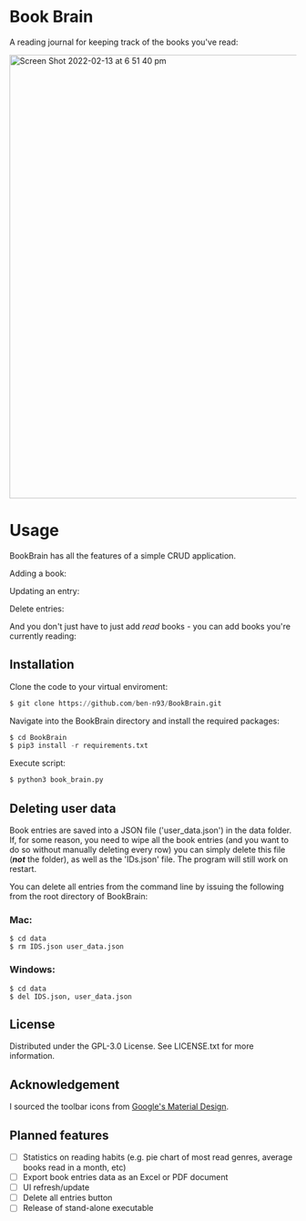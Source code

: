 # Book Brain

A reading journal for keeping track of the books you've read:

<img width="779" alt="Screen Shot 2022-02-13 at 6 51 40 pm" src="https://user-images.githubusercontent.com/84557025/153744184-ddda6893-ae9a-4080-b93d-05c0c1c3ce96.png">

# Usage

BookBrain has all the features of a simple CRUD application.

Adding a book:



Updating an entry:


Delete entries:

And you don't just have to just add _read_ books - you can add books you're currently reading:

## Installation

Clone the code to your virtual enviroment:

``` python
$ git clone https://github.com/ben-n93/BookBrain.git
```
Navigate into the BookBrain directory and install the required packages:

```python
$ cd BookBrain
$ pip3 install -r requirements.txt
```

Execute script:
```python
$ python3 book_brain.py
```

## Deleting user data

Book entries are saved into a JSON file ('user_data.json') in the data folder. If, for some reason, you need to wipe all the book entries (and you want to do so without manually deleting every row) you can simply delete this file (**_not_** the folder), as well as the 'IDs.json' file. The program will still work on restart.

You can delete all entries from the command line by issuing the following from the root directory of BookBrain:

### Mac:
```
$ cd data
$ rm IDS.json user_data.json
```
### Windows:
```
$ cd data
$ del IDS.json, user_data.json
```

## License

Distributed under the GPL-3.0 License. See LICENSE.txt for more information.

## Acknowledgement

I sourced the toolbar icons from [Google's Material Design](https://fonts.google.com/icons).

## Planned features
- [ ] Statistics on reading habits (e.g. pie chart of most read genres, average books read in a month, etc)
- [ ] Export book entries data as an Excel or PDF document
- [ ] UI refresh/update
- [ ] Delete all entries button
- [ ] Release of stand-alone executable
